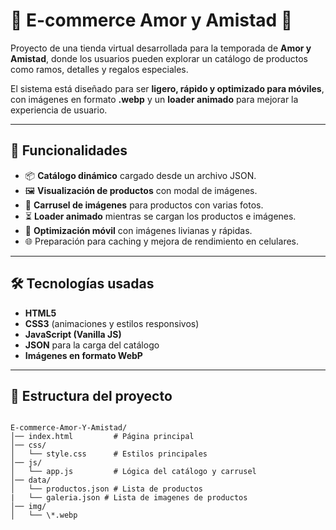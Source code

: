 # 🌹 E-commerce Amor y Amistad 💝

Proyecto de una tienda virtual desarrollada para la temporada de **Amor y Amistad**, donde los usuarios pueden explorar un catálogo de productos como ramos, detalles y regalos especiales.  

El sistema está diseñado para ser **ligero, rápido y optimizado para móviles**, con imágenes en formato **.webp** y un **loader animado** para mejorar la experiencia de usuario.

---

## 🚀 Funcionalidades

- 📦 **Catálogo dinámico** cargado desde un archivo JSON.  
- 🖼️ **Visualización de productos** con modal de imágenes.  
- 🎠 **Carrusel de imágenes** para productos con varias fotos.  
- ⏳ **Loader animado** mientras se cargan los productos e imágenes.  
- 📱 **Optimización móvil** con imágenes livianas y rápidas.  
- 🌐 Preparación para caching y mejora de rendimiento en celulares.  

---

## 🛠️ Tecnologías usadas

- **HTML5**  
- **CSS3** (animaciones y estilos responsivos)  
- **JavaScript (Vanilla JS)**  
- **JSON** para la carga del catálogo  
- **Imágenes en formato WebP**  

---

## 📂 Estructura del proyecto

```

E-commerce-Amor-Y-Amistad/
│── index.html         # Página principal
│── css/
│   └── style.css      # Estilos principales
│── js/
│   └── app.js         # Lógica del catálogo y carrusel
│── data/
│   └── productos.json # Lista de productos
|   └── galeria.json # Lista de imagenes de productos
│── img/
│   └── \*.webp
